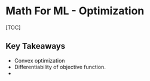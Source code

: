 # Math For ML - Optimization

[TOC]

## Key Takeaways

* Convex optimization
* Differentiability of objective function.
* 